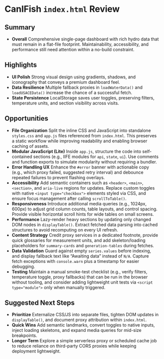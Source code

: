 # CanIFish `index.html` Review

## Summary
- **Overall** Comprehensive single-page dashboard with rich hydro data that must remain in a flat-file footprint. Maintainability, accessibility, and performance still need attention within a no-build constraint.

## Highlights
- **UI Polish** Strong visual design using gradients, shadows, and iconography that conveys a premium dashboard feel.
- **Data Resilience** Multiple fallback proxies in `loadWaterData()` and `loadUSACEData()` increase the chance of a successful fetch.
- **State Persistence** LocalStorage saves user toggles, preserving filters, temperature units, and section visibility across visits.

## Opportunities
- **File Organization** Split the inline CSS and JavaScript into standalone `styles.css` and `app.js` files referenced from `index.html`. This preserves a static workflow while improving readability and enabling browser caching of assets.
- **Modular JavaScript (Lite)** Inside `app.js`, structure the code into self-contained sections (e.g., IIFE modules for `api`, `state`, `ui`). Use comments and function exports to simulate modularity without requiring a bundler.
- **Error Handling UX** Enhance the `#error` banner with actionable copy (e.g., which proxy failed, suggested retry interval) and debounce repeated failures to prevent flashing overlays.
- **Accessibility** Add semantic containers such as `<header>`, `<main>`, `<section>`, and `aria-live` regions for updates. Replace custom toggles with native `<input type="checkbox">` elements styled via CSS, and ensure focus management after calling `scrollToTable()`.
- **Responsiveness** Introduce additional media queries (e.g., 1024px, 600px) to adjust grid column counts, table layouts, and control spacing. Provide visible horizontal scroll hints for wide tables on small screens.
- **Performance** Lazy-render heavy sections by updating only changed DOM nodes in `displayTable()`. Extract fetched data parsing into cached structures to avoid recomputing on every UI refresh.
- **Content Strategy** Credit proxy services in a dedicated footnote, provide quick glossaries for measurement units, and add skeleton/loading placeholders for `summary-cards` and `generation-tables` during fetches.
- **Data Validation** Guard against empty `series.values` before indexing, and display fallback text like “Awaiting data” instead of `N/A`. Capture fetch exceptions with `console.warn` plus a timestamp for easier debugging.
- **Testing** Maintain a manual smoke-test checklist (e.g., verify filters, temperature toggle, proxy fallbacks) that can be run in the browser without tooling, and consider adding lightweight unit tests via `<script type="module">` only when manually triggered.

## Suggested Next Steps
- **Prioritize** Externalize CSS/JS into separate files, tighten DOM updates in `displayTable()`, and document proxy attribution within `index.html`.
- **Quick Wins** Add semantic landmarks, convert toggles to native inputs, inject loading skeletons, and expand media queries for mid-size breakpoints.
- **Longer Term** Explore a simple serverless proxy or scheduled cache job to reduce reliance on third-party CORS proxies while keeping deployment lightweight.
